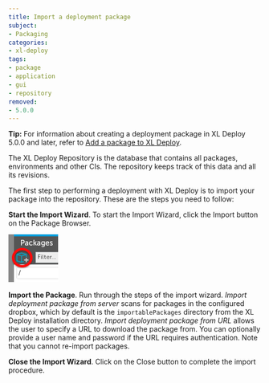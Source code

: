 ```yaml
---
title: Import a deployment package
subject:
- Packaging
categories:
- xl-deploy
tags:
- package
- application
- gui
- repository
removed:
- 5.0.0
---
```


**Tip:** For information about creating a deployment package in XL Deploy 5.0.0 and later, refer to [Add a package to XL Deploy](/xl-deploy/how-to/add-a-package-to-xl-deploy.html).

The XL Deploy Repository is the database that contains all packages, environments and other CIs. The repository keeps track of this data and all its revisions.

The first step to performing a deployment with XL Deploy is to import your package into the repository. These are the steps you need to follow:

**Start the Import Wizard**. To start the Import Wizard, click the Import button on the Package Browser. 

![Import package](images/import-package-button.png)

**Import the Package**. Run through the steps of the import wizard. _Import deployment package from server_ scans for packages in the configured dropbox, which by default is the `importablePackages` directory from the XL Deploy installation directory. _Import deployment package from URL_ allows the user to specify a URL to download the package from. You can optionally provide a user name and password if the URL requires authentication. Note that you cannot re-import packages.

**Close the Import Wizard**. Click on the Close button to complete the import procedure.
